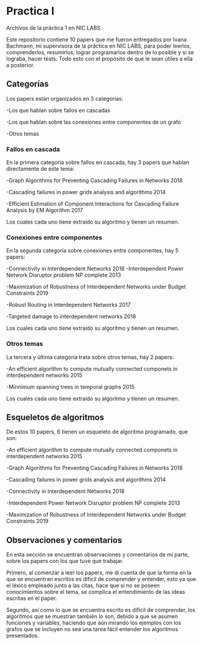 # Practica I
 Archivos de la práctica 1 en NIC LABS.
 
 Este repositorio contiene 10 papers que me fueron entregados por Ivana Bachmann, mi supervisora de la práctica en NIC LABS, para poder leerlos, comprenderlos, resumirlos, lograr programarlos dentro de lo posible y si se lograba, hacer tests. Todo esto con el propósito de que le sean útiles a ella a posterior.
 
 ## Categorías
 
Los papers están organizados en 3 categorías:

-Los que hablan sobre fallos en cascadas

-Los que hablan sobre las conexiones entre componentes de un grafo

-Otros temas

### Fallos en cascada

En la primera categoría sobre fallos en cascada, hay 3 papers que hablan directamente de este tema:

-Graph Algorithms for Preventing Cascading Failures in Networks 2018

-Cascading failures in power grids analysis and algorithms 2014

-Efficient Estimation of Component Interactions for Cascading Failure Analysis by EM Algorithm 2017


Los cuales cada uno tiene extraído su algoritmo y tienen un resumen.

### Conexiones entre componentes

En la segunda categoría sobre conexiones entre componentes, hay 5 papers:

-Connectivity in Interdependent Networks 2018
-Interdependent Power Network Disruptor problem NP complete 2013

-Maximization of Robustness of Interdependent Networks under Budget Constraints 2019

-Robust Routing in Interdependent Networks 2017

-Targeted damage to interdependent networks 2018

Los cuales cada uno tiene extraído su algoritmo y tienen un resumen.

### Otros temas

La tercera y última categoría trata sobre otros temas, hay 2 papers:

-An efficient algorithm to compute mutually connected componets in interdependent networks 2015

-Minnimum spanning trees in temporal graphs 2015

Los cuales cada uno tiene extraído su algoritmo y tienen un resumen.

## Esqueletos de algoritmos

De estos 10 papers, 6 tienen un esqueleto de algoritmo programado, que son:

-An efficient algorithm to compute mutually connected componets in interdependent networks 2015

-Graph Algorithms for Preventing Cascading Failures in Networks 2018

-Cascading failures in power grids analysis and algorithms 2014

-Connectivity in Interdependent Networks 2018

-Interdependent Power Network Disruptor problem NP complete 2013

-Maximization of Robustness of Interdependent Networks under Budget Constraints 2019


## Observaciones y comentarios

En esta sección se encuentran observaciones y comentarios de mi parte, sobre los papers con los que tuve que trabajar.

Primero, al comenzar a leer los papers, me di cuenta de que la forma en la que se encuentran escritos es dificil de comprender y entender, esto ya que el léxico empleado junto a las citas, hace que si no se poseen conocimientos sobre el tema, se complica el entendimiento de las ideas escritas en el paper.

Segundo, así como lo que se encuentra escrito es díficil de comprender, los algoritmos que se muestran también lo son, debido a que se asumen funciones y variables, haciendo que aún mirando los ejemplos con los grafos que se incluyen no sea una tarea fácil entender los algoritmos presentados.
